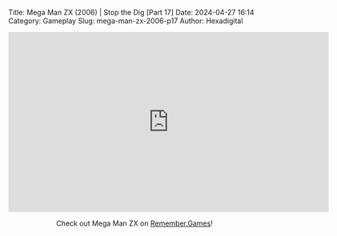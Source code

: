 Title: Mega Man ZX (2006) | Stop the Dig [Part 17]
Date: 2024-04-27 16:14
Category: Gameplay
Slug: mega-man-zx-2006-p17
Author: Hexadigital

<center><iframe src="https://www.youtube.com/embed/mARcMKzLAb0?feature=oembed" allow="accelerometer; autoplay; encrypted-media; gyroscope; picture-in-picture" width="640" height="360" frameborder="0"></iframe>

Check out Mega Man ZX on [Remember.Games](https://remember.games/game/2297/mega-man-zx/)!</center>